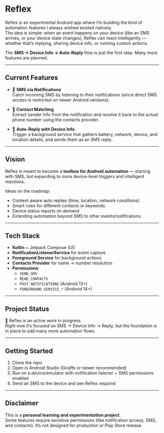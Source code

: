 # Reflex  

Reflex is an experimental Android app where I’m building the kind of automation features I always wished existed natively.  
The idea is simple: when an event happens on your device (like an SMS arrives, or your device state changes), Reflex can react intelligently — whether that’s replying, sharing device info, or running custom actions.  

The **SMS → Device Info → Auto-Reply** flow is just the first step. Many more features are planned.  

---

## Current Features  
- 📩 **SMS via Notifications**  
  Catch incoming SMS by listening to their notifications (since direct SMS access is restricted on newer Android versions).  

- 👤 **Contact Matching**  
  Extract sender info from the notification and resolve it back to the actual phone number using the contacts provider.  

- 🔄 **Auto-Reply with Device Info**  
  Trigger a background service that gathers battery, network, device, and location details, and sends them as an SMS reply.  

---

## Vision  
Reflex is meant to become a **toolbox for Android automation** — starting with SMS, but expanding to more device-level triggers and intelligent reactions.  

Ideas on the roadmap:  
- Context-aware auto replies (time, location, network conditions)  
- Smart rules for different contacts or keywords  
- Device status reports on demand  
- Extending automation beyond SMS to other events/notifications  

---

## Tech Stack  
- **Kotlin** + Jetpack Compose (UI)  
- **NotificationListenerService** for event capture  
- **Foreground Service** for background actions  
- **Contacts Provider** for name → number resolution  
- **Permissions**:  
  - `SEND_SMS`  
  - `READ_CONTACTS`  
  - `POST_NOTIFICATIONS` (Android 13+)  
  - `FOREGROUND_SERVICE_*` (Android 14+)  

---

## Project Status  
🚧 Reflex is an active work in progress.  
Right now it’s focused on SMS → Device Info → Reply, but the foundation is in place to add many more automation flows.  

---

## Getting Started  
1. Clone the repo  
2. Open in Android Studio (Giraffe or newer recommended)  
3. Run on a device/emulator with notification listener + SMS permissions enabled  
4. Send an SMS to the device and see Reflex respond  

---

## Disclaimer  
This is a **personal learning and experimentation project**.  
Some features require sensitive permissions (like notification access, SMS, and contacts). It’s not designed for production or Play Store release.  
